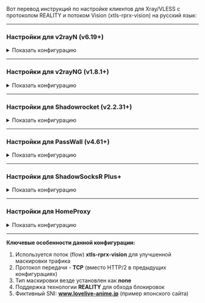 Вот перевод инструкций по настройке клиентов для Xray/VLESS с протоколом REALITY и потоком Vision (xtls-rprx-vision) на русский язык:

---

### Настройки для v2rayN (v6.19+)

<details><summary>Показать конфигурацию</summary><br>

| Параметр | Значение |
| :--- | :--- |
| Адрес | IP сервера |
| Порт | 443 |
| ID пользователя | chika |
| Управление потоком | xtls-rprx-vision |
| Шифрование | none |
| Протокол передачи | tcp |
| Тип маскировки | none |
| Маскировочный домен | оставить пустым |
| Путь | оставить пустым |
| Безопасность | reality |
| SNI | `www.lovelive-anime.jp` |
| Fingerprint | chrome |
| PublicKey | Z84J2IelR9ch3k8VtlVhhs5ycBUlXA7wHBWcBrjqnAw |
| ShortId | 6ba85179e30d4fc2 |
| SpiderX | оставить пустым |

</details>

---

### Настройки для v2rayNG (v1.8.1+)

<details><summary>Показать конфигурацию</summary><br>

| Параметр | Значение |
| :--- | :--- |
| Адрес | IP сервера |
| Порт | 443 |
| ID пользователя | chika |
| Управление потоком | xtls-rprx-vision |
| Шифрование | none |
| Протокол передачи | tcp |
| Тип маскировки | none |
| Маскировочный домен | оставить пустым |
| Путь | оставить пустым |
| Безопасность | reality |
| SNI | `www.lovelive-anime.jp` |
| Fingerprint | chrome |
| PublicKey | Z84J2IelR9ch3k8VtlVhhs5ycBUlXA7wHBWcBrjqnAw |
| ShortID | 6ba85179e30d4fc2 |
| SpiderX | оставить пустым |

</details>

---

### Настройки для Shadowrocket (v2.2.31+)

<details><summary>Показать конфигурацию</summary><br>

| Параметр | Значение |
| :--- | :--- |
| Тип | VLESS |
| Адрес | IP сервера |
| Порт | 443 |
| UUID | chika |
| TLS | включить |
| XTLS | xtls-rprx-vision |
| Разрешить небезопасное | отключить |
| SNI | `www.lovelive-anime.jp` |
| ALPN | оставить пустым |
| Публичный ключ | Z84J2IelR9ch3k8VtlVhhs5ycBUlXA7wHBWcBrjqnAw |
| Короткий ID | 6ba85179e30d4fc2 |
| Способ передачи | none |
| Мультиплексирование | отключить |
| Быстрое открытие TCP | отключить |
| Переадресация UDP | включить |
| Прокси через | отключить |

</details>

---

### Настройки для PassWall (v4.61+)

<details><summary>Показать конфигурацию</summary><br>

| Параметр | Значение |
| :--- | :--- |
| Тип | Xray |
| Протокол передачи | VLESS |
| Адрес | IP сервера |
| Порт | 443 |
| Шифрование | none |
| ID | chika |
| TLS | включить |
| Flow | xtls-rprx-vision |
| REALITY | включить |
| Домен | `www.lovelive-anime.jp` |
| Публичный ключ | Z84J2IelR9ch3k8VtlVhhs5ycBUlXA7wHBWcBrjqnAw |
| Short Id | 6ba85179e30d4fc2 |
| Spider X | оставить пустым |
| Подмена отпечатка | chrome |
| Протокол передачи | TCP |
| Тип маскировки | none |

</details>

---

### Настройки для ShadowSocksR Plus+

<details><summary>Показать конфигурацию</summary><br>

| Параметр | Значение |
| :--- | :--- |
| Тип сервера | V2Ray/Xray |
| Протокол V2Ray/XRay | VLESS |
| Адрес сервера | IP сервера |
| Порт | 443 |
| ID (UUID) | chika |
| Шифрование VLESS | none |
| Протокол передачи | TCP |
| Тип маскировки | нет |
| TLS | отключить |
| REALITY | включить |
| Public key | Z84J2IelR9ch3k8VtlVhhs5ycBUlXA7wHBWcBrjqnAw |
| Short ID | 6ba85179e30d4fc2 |
| spiderX | оставить пустым |
| Управление потоком | xtls-rprx-vision |
| Подмена отпечатка | chrome |
| Имя хоста TLS | `www.lovelive-anime.jp` |
| Mux | отключить |
| Автопереключение | отключить |
| Локальный порт | 1234 |

</details>

---

### Настройки для HomeProxy

<details><summary>Показать конфигурацию</summary><br>

| Параметр | Значение |
| :--- | :--- |
| Тип | VLESS |
| Адрес | IP сервера |
| Порт | 443 |
| UUID | chika |
| Управление потоком | xtls-rprx-vision |
| Транспортный уровень | нет |
| Кодирование пакетов | Xudp (Xray-core) |
| Мультиплексирование | отключить |
| TLS | включить |
| TLS SNI | `www.lovelive-anime.jp` |
| TLS ALPN | оставить пустым |
| Разрешить небезопасные соединения | отключить |
| Минимальная версия TLS | по умолчанию |
| Максимальная версия TLS | по умолчанию |
| Наборы шифров | -- выбрать -- |
| Добавить самоподписанный сертификат | отключить |
| Отпечаток uTLS | Chrome |
| REALITY | включить |
| Публичный ключ REALITY | Z84J2IelR9ch3k8VtlVhhs5ycBUlXA7wHBWcBrjqnAw |
| Идентификатор REALITY | 6ba85179e30d4fc2 |
| Быстрое открытие TCP | отключить |
| MPTCP | отключить |
| Фрагментация UDP | отключить |

</details>

---

**Ключевые особенности данной конфигурации:**
1. Используется поток (flow) **xtls-rprx-vision** для улучшенной маскировки трафика
2. Протокол передачи - **TCP** (вместо HTTP/2 в предыдущих конфигурациях)
3. Тип маскировки везде установлен как **none**
4. Поддержка технологии **REALITY** для обхода блокировок
5. Фиктивный SNI: **www.lovelive-anime.jp** (пример японского сайта)
